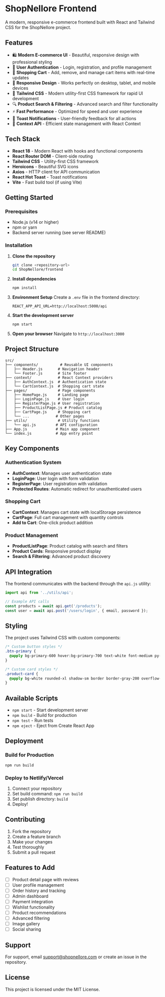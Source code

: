 # ShopNellore Frontend

A modern, responsive e-commerce frontend built with React and Tailwind CSS for the ShopNellore project.

## Features

- 🛍️ **Modern E-commerce UI** - Beautiful, responsive design with professional styling
- 🔐 **User Authentication** - Login, registration, and profile management
- 🛒 **Shopping Cart** - Add, remove, and manage cart items with real-time updates
- 📱 **Responsive Design** - Works perfectly on desktop, tablet, and mobile devices
- 🎨 **Tailwind CSS** - Modern utility-first CSS framework for rapid UI development
- 🔍 **Product Search & Filtering** - Advanced search and filter functionality
- ⚡ **Fast Performance** - Optimized for speed and user experience
- 🔔 **Toast Notifications** - User-friendly feedback for all actions
- 🎯 **Context API** - Efficient state management with React Context

## Tech Stack

- **React 18** - Modern React with hooks and functional components
- **React Router DOM** - Client-side routing
- **Tailwind CSS** - Utility-first CSS framework
- **Heroicons** - Beautiful SVG icons
- **Axios** - HTTP client for API communication
- **React Hot Toast** - Toast notifications
- **Vite** - Fast build tool (if using Vite)

## Getting Started

### Prerequisites

- Node.js (v14 or higher)
- npm or yarn
- Backend server running (see server README)

### Installation

1. **Clone the repository**
   ```bash
   git clone <repository-url>
   cd ShopNellore/frontend
   ```

2. **Install dependencies**
   ```bash
   npm install
   ```

3. **Environment Setup**
   Create a `.env` file in the frontend directory:
   ```env
   REACT_APP_API_URL=http://localhost:5000/api
   ```

4. **Start the development server**
   ```bash
   npm start
   ```

5. **Open your browser**
   Navigate to `http://localhost:3000`

## Project Structure

```
src/
├── components/          # Reusable UI components
│   ├── Header.js       # Navigation header
│   └── Footer.js       # Site footer
├── context/            # React Context providers
│   ├── AuthContext.js  # Authentication state
│   └── CartContext.js  # Shopping cart state
├── pages/              # Page components
│   ├── HomePage.js     # Landing page
│   ├── LoginPage.js    # User login
│   ├── RegisterPage.js # User registration
│   ├── ProductListPage.js # Product catalog
│   ├── CartPage.js     # Shopping cart
│   └── ...            # Other pages
├── utils/              # Utility functions
│   └── api.js         # API configuration
├── App.js             # Main app component
└── index.js           # App entry point
```

## Key Components

### Authentication System
- **AuthContext**: Manages user authentication state
- **LoginPage**: User login with form validation
- **RegisterPage**: User registration with validation
- **Protected Routes**: Automatic redirect for unauthenticated users

### Shopping Cart
- **CartContext**: Manages cart state with localStorage persistence
- **CartPage**: Full cart management with quantity controls
- **Add to Cart**: One-click product addition

### Product Management
- **ProductListPage**: Product catalog with search and filters
- **Product Cards**: Responsive product display
- **Search & Filtering**: Advanced product discovery

## API Integration

The frontend communicates with the backend through the `api.js` utility:

```javascript
import api from '../utils/api';

// Example API calls
const products = await api.get('/products');
const user = await api.post('/users/login', { email, password });
```

## Styling

The project uses Tailwind CSS with custom components:

```css
/* Custom button styles */
.btn-primary {
  @apply bg-primary-600 hover:bg-primary-700 text-white font-medium py-2 px-4 rounded-lg;
}

/* Custom card styles */
.product-card {
  @apply bg-white rounded-xl shadow-sm border border-gray-200 overflow-hidden;
}
```

## Available Scripts

- `npm start` - Start development server
- `npm build` - Build for production
- `npm test` - Run tests
- `npm eject` - Eject from Create React App

## Deployment

### Build for Production
```bash
npm run build
```

### Deploy to Netlify/Vercel
1. Connect your repository
2. Set build command: `npm run build`
3. Set publish directory: `build`
4. Deploy!

## Contributing

1. Fork the repository
2. Create a feature branch
3. Make your changes
4. Test thoroughly
5. Submit a pull request

## Features to Add

- [ ] Product detail page with reviews
- [ ] User profile management
- [ ] Order history and tracking
- [ ] Admin dashboard
- [ ] Payment integration
- [ ] Wishlist functionality
- [ ] Product recommendations
- [ ] Advanced filtering
- [ ] Image gallery
- [ ] Social sharing

## Support

For support, email support@shopnellore.com or create an issue in the repository.

## License

This project is licensed under the MIT License.
